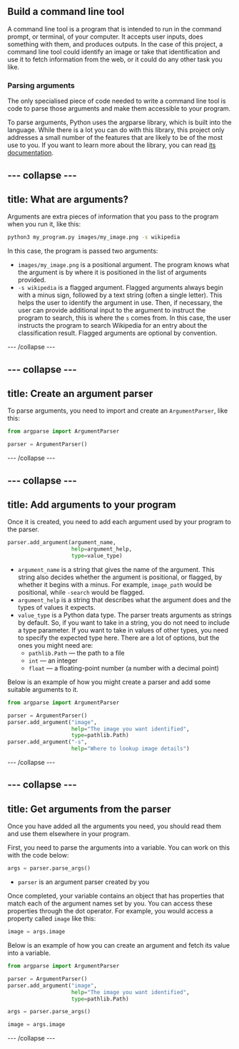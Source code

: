 ## Build a command line tool
A command line tool is a program that is intended to run in the command prompt, or terminal, of your computer. It accepts user inputs, does something with them, and produces outputs. In the case of this project, a command line tool could identify an image or take that identification and use it to fetch information from the web, or it could do any other task you like.

### Parsing arguments
The only specialised piece of code needed to write a command line tool is code to parse those arguments and make them accessible to your program.

To parse arguments, Python uses the argparse library, which is built into the language. While there is a lot you can do with this library, this project only addresses a small number of the features that are likely to be of the most use to you. If you want to learn more about the library, you can read [its documentation](https://docs.python.org/3/library/argparse.html).

--- collapse ---
---
title: What are arguments?
---

Arguments are extra pieces of information that you pass to the program when you run it, like this:

```bash
python3 my_program.py images/my_image.png -s wikipedia
```

In this case, the program is passed two arguments:
 + `images/my_image.png` is a positional argument. The program knows what the argument is by where it is positioned in the list of arguments provided.
 + `-s wikipedia` is a flagged argument. Flagged arguments always begin with a minus sign, followed by a text string (often a single letter). This helps the user to identify the argument in use. Then, if necessary, the user can provide additional input to the argument to instruct the program to search, this is where the `s` comes from. In this case, the user instructs the program to search Wikipedia for an entry about the classification result. Flagged arguments are optional by convention.

--- /collapse ---

--- collapse ---
---
title: Create an argument parser
---

To parse arguments, you need to import and create an `ArgumentParser`, like this:

```python
from argparse import ArgumentParser

parser = ArgumentParser()
```
--- /collapse ---

--- collapse ---
---
title: Add arguments to your program
---

Once it is created, you need to add each argument used by your program to the parser.
```python
parser.add_argument(argument_name,
                    help=argument_help,
                    type=value_type)
```
 + `argument_name` is a string that gives the name of the argument. This string also decides whether the argument is positional, or flagged, by whether it begins with a minus. For example, `image_path` would be positional, while `-search` would be flagged.
 + `argument_help` is a string that describes what the argument does and the types of values it expects.
 + `value_type` is a Python data type. The parser treats arguments as strings by default. So, if you want to take in a string, you do not need to include a type parameter. If you want to take in values of other types, you need to specify the expected type here. There are a lot of options, but the ones you might need are:
    + `pathlib.Path` — the path to a file
    + `int` — an integer
    + `float` — a floating-point number (a number with a decimal point)

Below is an example of how you might create a parser and add some suitable arguments to it.

```python
from argparse import ArgumentParser

parser = ArgumentParser()
parser.add_argument("image",
                    help="The image you want identified",
                    type=pathlib.Path)
parser.add_argument("-s",
                    help="Where to lookup image details")
```
--- /collapse ---

--- collapse ---
---
title: Get arguments from the parser
---
Once you have added all the arguments you need, you should read them and use them elsewhere in your program.

First, you need to parse the arguments into a variable. You can work on this with the code below:

```python
args = parser.parse_args()
```
+ `parser` is an argument parser created by you

Once completed, your variable contains an object that has properties that match each of the argument names set by you. You can access these properties through the dot operator. For example, you would access a property called `image` like this:

```python
image = args.image
```

Below is an example of how you can create an argument and fetch its value into a variable.

```python
from argparse import ArgumentParser

parser = ArgumentParser()
parser.add_argument("image",
                    help="The image you want identified",
                    type=pathlib.Path)

args = parser.parse_args()

image = args.image
```
--- /collapse ---
